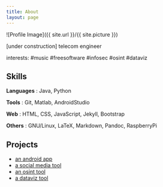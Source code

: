 ```yaml
---
title: About
layout: page
---
```

![Profile Image]({{ site.url }}/{{ site.picture }})

<p>[under construction] telecom engineer</p>

<p>interests: #music #freesoftware #infosec #osint #dataviz</p>

<h2>Skills</h2>

**Languages**
:    Java, Python

**Tools**
:    Git, Matlab, AndroidStudio

**Web**
:    HTML, CSS, JavaScript, Jekyll, Bootstrap

**Others**
:    GNU/Linux, LaTeX, Markdown, Pandoc, RaspberryPi

<h2>Projects</h2>

* [an android app](#)
* [a social media tool](#)
* [an osint tool](#)
* [a dataviz tool](#)
